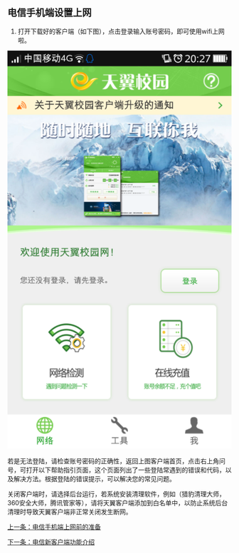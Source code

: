## 电信手机端设置上网

1. 打开下载好的客户端（如下图），点击登录输入账号密码，即可使用wifi上网啦。

![](./image/image1.png)

若是无法登陆，请检查账号密码的正确性，返回上图客户端首页，点击右上角问号，可打开以下帮助指引页面，这个页面列出了一些登陆常遇到的错误和代码，以及解决方法。根据登陆的错误提示，可以解决您的常见问题。

关闭客户端时，请选择后台运行，若系统安装清理软件，例如（猎豹清理大师，360安全大师，腾讯管家等），请将天翼客户端添加到白名单中，以防止系统后台清理时导致天翼客户端非正常关闭发生断网。

[上一条：电信手机端上网前的准备](/guide/preparePhoneDX)

[下一条：电信新客户端功能介绍](/guide/introductionDX)